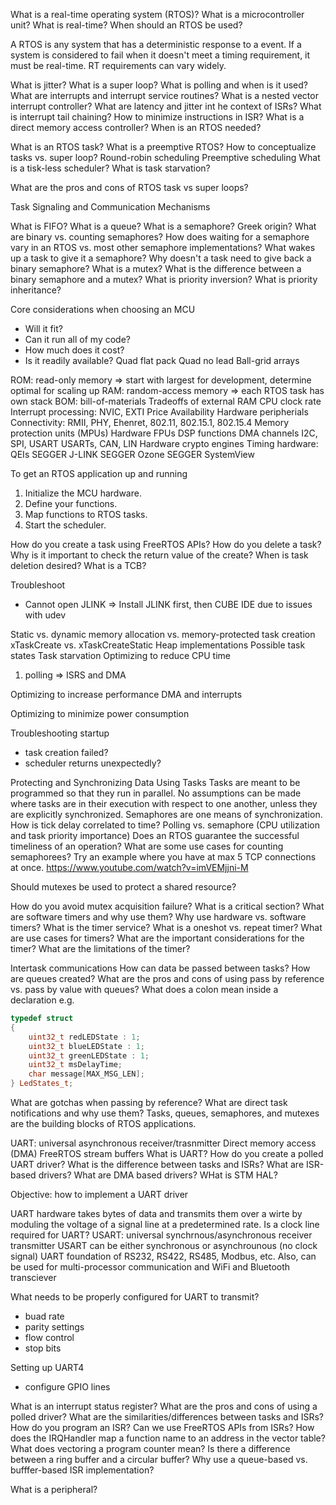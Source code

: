 What is a real-time operating system (RTOS)?
What is a microcontroller unit?
What is real-time?
When should an RTOS be used?

A RTOS is any system that has a deterministic response to a event.
If a system is considered to fail when it doesn't meet a timing requirement, it must be real-time.
RT requirements can vary widely.

What is jitter?
What is a super loop?
What is polling and when is it used?
What are interrupts and interrupt service routines?
What is a nested vector interrupt controller?
What are latency and jitter int he context of ISRs?
What is interrupt tail chaining?
How to minimize instructions in ISR?
What is a direct memory access controller?
When is an RTOS needed?

What is an RTOS task?
What is a preemptive RTOS?
How to conceptualize tasks vs. super loop?
Round-robin scheduling
Preemptive scheduling
What is a tisk-less scheduler?
What is task starvation?

What are the pros and cons of RTOS task vs super loops?

Task Signaling and Communication Mechanisms

What is FIFO?
What is a queue?
What is a semaphore? Greek origin?
What are binary vs. counting semaphores?
How does waiting for a semaphore vary in an RTOS vs. most other semaphore implementations?
What wakes up a task to give it a semaphore?
Why doesn't a task need to give back a binary semaphore?
What is a mutex?
What is the difference between a binary semaphore and a mutex?
What is priority inversion?
What is priority inheritance?

Core considerations when choosing an MCU
* Will it fit?
* Can it run all of my code?
* How much does it cost?
* Is it readily available?
Quad flat pack
Quad no lead
Ball-grid arrays

ROM: read-only memory => start with largest for development, determine optimal for scaling up
RAM: random-access memory => each RTOS task has own stack
BOM: bill-of-materials
Tradeoffs of external RAM
CPU clock rate
Interrupt processing: NVIC, EXTI
Price
Availability
Hardware peripherials
Connectivity: RMII, PHY, Ehenret, 802.11, 802.15.1, 802.15.4
Memory protection units (MPUs)
Hardware FPUs
DSP functions
DMA channels
I2C, SPI, USART
USARTs, CAN, LIN
Hardware crypto engines
Timing hardware: QEIs
SEGGER J-LINK
SEGGER Ozone
SEGGER SystemView

To get an RTOS application up and running
1. Initialize the MCU hardware.
2. Define your functions.
3. Map functions to RTOS tasks.
4. Start the scheduler.

How do you create a task using FreeRTOS APIs?
How do you delete a task?
Why is it important to check the return value of the create?
When is task deletion desired?
What is a TCB?

Troubleshoot
- Cannot open JLINK
=> Install JLINK first, then CUBE IDE due to issues with udev

Static vs. dynamic memory allocation vs. memory-protected task creation
xTaskCreate vs. xTaskCreateStatic
Heap implementations
Possible task states
Task starvation
Optimizing to reduce CPU time
1. polling => ISRS and DMA

Optimizing to increase performance
DMA and interrupts

Optimizing to minimize power consumption

Troubleshooting startup
- task creation failed?
- scheduler returns unexpectedly?

Protecting and Synchronizing Data Using Tasks
Tasks are meant to be programmed so that they run in parallel. No assumptions can be made where tasks are in their execution with respect to one another, unless they are explicitly synchronized.
Semaphores are one means of synchronization.
How is tick delay correlated to time?
Polling vs. semaphore (CPU utilization and task priority importance)
Does an RTOS guarantee the successful timeliness of an operation?
What are some use cases for counting semaphorees?
Try an example where you have at max 5 TCP connections at once.
https://www.youtube.com/watch?v=imVEMjjni-M

Should mutexes be used to protect a shared resource?

How do you avoid mutex acquisition failure?
What is a critical section?
What are software timers and why use them?
Why use hardware vs. software timers?
What is the timer service?
What is a oneshot vs. repeat timer?
What are use cases for timers?
What are the important considerations for the timer?
What are the limitations of the timer?

Intertask communications
How can data be passed between tasks?
How are queues created?
What are the pros and cons of using pass by reference vs. pass by value with queues?
What does a colon mean inside a declaration e.g.

``` c++
typedef struct
{
    uint32_t redLEDState : 1;
    uint32_t blueLEDState : 1;
    uint32_t greenLEDState : 1;
    uint32_t msDelayTime;
    char message[MAX_MSG_LEN];
} LedStates_t;
```

What are gotchas when passing by reference?
What are direct task notifications and why use them?
Tasks, queues, semaphores, and mutexes are the building blocks of RTOS applications.

UART: universal asynchronous receiver/trasnmitter
Direct memory access (DMA)
FreeRTOS stream buffers
What is UART?
How do you create a polled UART driver?
What is the difference between tasks and ISRs?
What are ISR-based drivers?
What are DMA based drivers?
WHat is STM HAL?

Objective: how to implement a UART driver

UART hardware takes bytes of data and transmits them over a wirte by moduling the voltage of a signal line at a predetermined rate.
Is a clock line required for UART?
USART: universal synchrnous/asynchronous receiver transmitter
USART can be either synchronous or asynchrounous (no clock signal)
UART foundation of RS232, RS422, RS485, Modbus, etc. Also, can be used for multi-processor communication and WiFi and Bluetooth transciever

What needs to be properly configured for UART to transmit?
- buad rate
- parity settings
- flow control
- stop bits

Setting up UART4
- configure GPIO lines

What is an interrupt status register?
What are the pros and cons of using a polled driver?
What are the similarities/differences between tasks and ISRs?
How do you program an ISR?
Can we use FreeRTOS APIs from ISRs?
How does the IRQHandler map a function name to an address in the vector table?
What does vectoring a program counter mean?
Is there a difference between a ring buffer and a circular buffer?
Why use a queue-based vs. bufffer-based ISR implementation?

What is a peripheral?